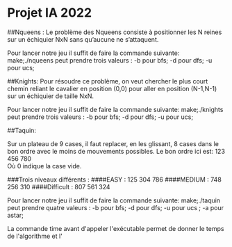 # Projet IA 2022

##Nqueens :
Le problème des Nqueens consiste à positionner les N reines sur un échiquier NxN sans qu’aucune ne s’attaquent.

Pour lancer notre jeu il suffit de faire la commande suivante:
make;./nqueens <opt> 
<opt> peut prendre trois valeurs : -b pour bfs; -d pour dfs; -u pour ucs;

##Knights:
Pour résoudre ce problème, on veut chercher le plus court chemin reliant le cavalier en position (0,0) pour aller en position (N-1,N-1) sur un échiquier de taille NxN.

Pour lancer notre jeu il suffit de faire la commande suivante:
make;./knights <opt> 
<opt> peut prendre trois valeurs : -b pour bfs; -d pour dfs; -u pour ucs;

##Taquin:

Sur un plateau de 9 cases, il faut replacer, en les glissant, 8 cases dans le bon ordre avec le moins de mouvements possibles.
 Le bon ordre ici est:
		      123
		      456
		      780	
Où 0 indique la case vide.

###Trois niveaux différents :
####EASY :
		      125
		      304
		      786
####MEDIUM :
		      748
		      256
		      310
####Difficult :
		      807
		      561
		      324

Pour lancer notre jeu il suffit de faire la commande suivante:
make;./taquin <opt> 
<opt> peut prendre quatre valeurs : -b pour bfs; -d pour dfs; -u pour ucs ; -a pour astar;

La commande time avant d'appeler l'exécutable permet de donner le temps de l'algorithme et l'
